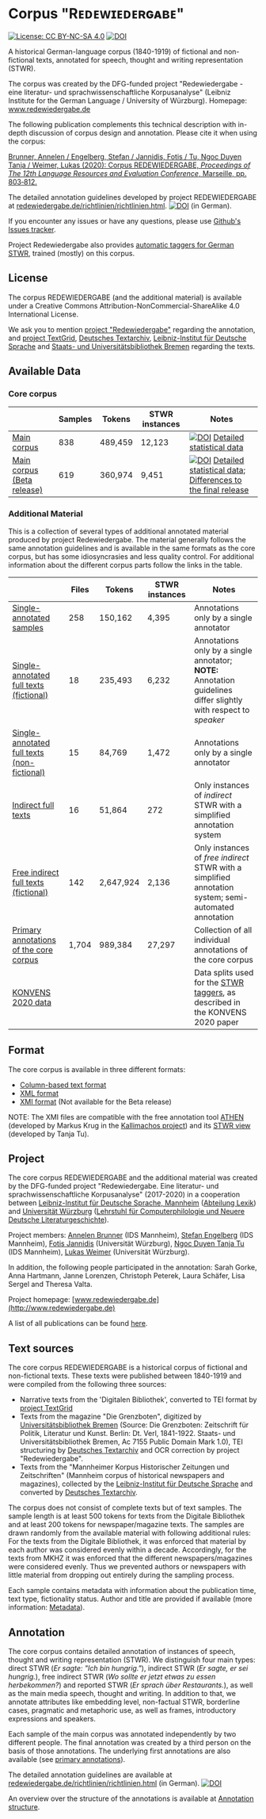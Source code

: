 

# Corpus "Rᴇᴅᴇᴡɪᴇᴅᴇʀɢᴀʙᴇ" 


 [![License: CC BY-NC-SA 4.0](https://img.shields.io/badge/License-CC%20BY--NC--SA%204.0-lightgrey.svg)](https://creativecommons.org/licenses/by-nc-sa/4.0/)
 [![DOI](https://zenodo.org/badge/DOI/10.5281/zenodo.3739239.svg)](https://doi.org/10.5281/zenodo.3739239)

A historical German-language corpus (1840-1919) of fictional and non-fictional texts, annotated for speech, thought and writing representation (STWR). 

The corpus was created by the DFG-funded project "Redewiedergabe - eine literatur- und sprachwissenschaftliche Korpusanalyse" (Leibniz Institute for the German Language / University of Würzburg). Homepage: www.redewiedergabe.de

The following publication complements this technical description with in-depth discussion of corpus design and annotation. Please cite it when using the corpus: 

[Brunner, Annelen / Engelberg, Stefan / Jannidis, Fotis / Tu, Ngoc Duyen Tanja / Weimer, Lukas (2020): Corpus REDEWIEDERGABE, *Proceedings of The 12th Language Resources and Evaluation Conference*, Marseille, pp. 803‑812.](https://www.aclweb.org/anthology/2020.lrec-1.100.pdf)

The detailed annotation guidelines developed by project REDEWIEDERGABE at [redewiedergabe.de/richtlinien/richtlinien.html](http://redewiedergabe.de/richtlinien/richtlinien.html). [![DOI](https://zenodo.org/badge/DOI/10.5281/zenodo.2634994.svg)](https://doi.org/10.5281/zenodo.2634994) (in German).

If you encounter any issues or have any questions, please use [Github's Issues tracker](https://github.com/redewiedergabe/corpus/issues).

Project Redewiedergabe also provides [automatic taggers for German STWR](https://github.com/redewiedergabe/tagger), trained (mostly) on this corpus.

## License

The corpus REDEWIEDERGABE (and the additional material) is available under a Creative Commons Attribution-NonCommercial-ShareAlike 4.0 International License.

We ask you to mention [project "Redewiedergabe"](http://www.redewiedergabe.de) regarding the annotation, and [project TextGrid](https://textgrid.de/digitale-bibliothek), [Deutsches Textarchiv](http://www.deutschestextarchiv.de), [Leibniz-Institut für Deutsche Sprache](http://www1.ids-mannheim.de) and [Staats- und Universitätsbibliothek Bremen](http://brema.suub.uni-bremen.de) regarding the texts.

## Available Data
### Core corpus

|                            | Samples | Tokens  | STWR instances | Notes                                                   |
|----------------------------|---------|---------|----------------|---------------------------------------------------------|
| [Main corpus](data/main)                | 838     | 489,459 | 12,123         | [![DOI](https://zenodo.org/badge/DOI/10.5281/zenodo.3739239.svg)](https://doi.org/10.5281/zenodo.3739239) [Detailed statistical data](resources/docs/main_release_statistics.md)                                                      |
| [Main corpus (Beta release)](data/beta-release) | 619     | 360,974 | 9,451          |   [![DOI](https://zenodo.org/badge/DOI/10.5281/zenodo.2635192.svg)](https://doi.org/10.5281/zenodo.2635192)  [Detailed statistical data](resources/docs/beta_release_statistics.md); [Differences to the final release](resources/docs/differences-main-beta.md)|

### Additional Material
This is a collection of several types of additional annotated material produced by project Redewiedergabe. The material generally follows the same annotation guidelines and is available in the same formats as the core corpus, but has some idiosyncrasies and less quality control. For additional information about the different corpus parts follow the links in the table.    

|                            | Files | Tokens  | STWR instances | Notes                                                   |
|----------------------------|---------|---------|----------------|---------------------------------------------------------|
| [Single-annotated samples](resources/docs/single_annotated_samples.md) |  258    | 150,162 | 4,395          |  Annotations only by a single annotator 
| [Single-annotated full texts (fictional)](resources/docs/full_texts.md) |   18   | 235,493|   6,232        |  Annotations only by a single annotator; **NOTE:** Annotation guidelines differ slightly with respect to *speaker*   
| [Single-annotated full texts (non-fictional)](resources/docs/full_texts.md) |  15    | 84,769 |   1,472        | Annotations only by a single annotator 
| [Indirect full texts](resources/docs/indirect-corpus.md)| 16| 51,864 | 272 | Only instances of *indirect* STWR with a simplified annotation system
| [Free indirect full texts (fictional)](resources/docs/freeindirect-corpus.md) | 142 | 2,647,924 | 2,136 | Only instances of *free indirect* STWR with a simplified annotation system; semi-automated annotation
| [Primary annotations of the core corpus](resources/docs/primary-annotations_main-corpus.md) | 1,704 | 989,384 | 27,297 | Collection of all individual annotations of the core corpus
| [KONVENS 2020 data](resources/docs/data_konvens-paper-2020.md) | | | | Data splits used for the [STWR taggers](https://github.com/redewiedergabe/tagger), as described in the KONVENS 2020 paper 


## Format
The core corpus is available in three different formats:
* [Column-based text format](resources/docs/column_based_text_format.md)
* [XML format](resources/docs/xml_format.md)
* [XMI format](resources/docs/xmi_format.md) (Not available for the Beta release)

NOTE: The XMI files are compatible with the free annotation tool [ATHEN](https://gitlab2.informatik.uni-wuerzburg.de/kallimachos/Athen) (developed by Markus Krug in the [Kallimachos project](http://kallimachos.de)) and its [STWR view](https://gitlab2.informatik.uni-wuerzburg.de/kallimachos/Athen/blob/master/de.uniwue.mk.athen/releng/de.uniwue.mk.athen.docu/STWRView.md) (developed by Tanja Tu).

## Project
The core corpus REDEWIEDERGABE and the additional material was created by the DFG-funded project "Redewiedergabe. Eine literatur- und sprachwissenschaftliche Korpusanalyse" (2017-2020) in a cooperation between [Leibniz-Institut für Deutsche Sprache, Mannheim](http://www1.ids-mannheim.de/lexik/home.html) ([Abteilung Lexik](http://www1.ids-mannheim.de/lexik/home.html)) and [Universität Würzburg](https://www.uni-wuerzburg.de) ([Lehrstuhl für Computerphilologie und Neuere Deutsche Literaturgeschichte](https://www.germanistik.uni-wuerzburg.de/lehrstuehle/computerphilologie)). 

Project members: [Annelen Brunner](http://www1.ids-mannheim.de/lexik/personal/brunner.html) (IDS Mannheim), [Stefan Engelberg](http://www1.ids-mannheim.de/lexik/personal/engelberg.html) (IDS Mannheim), [Fotis Jannidis](http://www.jannidis.de/person.html) (Universität Würzburg), [Ngoc Duyen Tanja Tu](https://perso.ids-mannheim.de/seiten/tu.html) (IDS Mannheim), [Lukas Weimer](https://www.germanistik.uni-wuerzburg.de/lehrstuehle/computerphilologie/mitarbeiter/weimer/) (Universität Würzburg).

In addition, the following people participated in the annotation: Sarah Gorke, Anna Hartmann, Janne Lorenzen, Christoph Peterek, Laura Schäfer, Lisa Sergel and Theresa Valta.

Project homepage: [www.redewiedergabe.de](http://www.redewiedergabe.de)

A list of all publications can be found [here](resources/docs/publications.md).

## Text sources
The core corpus REDEWIEDERGABE is a historical corpus of fictional and non-fictional texts. These texts were published between 1840-1919 and were compiled from the following three sources: 
* Narrative texts from the 'Digitalen Bibliothek', converted to TEI format by [project TextGrid](https://textgrid.de/digitale-bibliothek)
* Texts from the magazine "Die Grenzboten", digitized by [Universitätsbibliothek Bremen](http://brema.suub.uni-bremen.de/grenzboten) (Source: Die Grenzboten: Zeitschrift für Politik, Literatur und Kunst. Berlin: Dt. Verl, 1841-1922. Staats- und Universitätsbibliothek Bremen, Ac 7155 Public Domain Mark 1.0), TEI structuring by [Deutsches Textarchiv](http://www.deutschestextarchiv.de/doku/textquellen#grenzboten) and OCR correction by project "Redewiedergabe".
* Texts from the "Mannheimer Korpus Historischer Zeitungen und Zeitschriften" (Mannheim corpus of historical newspapers and magazines), collected by the [Leibniz-Institut für Deutsche Sprache](https://repos.ids-mannheim.de/mkhz-beschreibung.html) and converted by [Deutsches Textarchiv](http://www.deutschestextarchiv.de/doku/textquellen#mkhz).

The corpus does not consist of complete texts but of text samples. The sample length is at least 500 tokens for texts from the Digitale Bibliothek and at least 200 tokens for newspaper/magazine texts. The samples are drawn randomly from the available material with following additional rules: For the texts from the Digitale Bibliothek, it was enforced that material by each author was considered evenly within a decade. Accordingly, for the texts from MKHZ it was enforced that the different newspapers/magazines were considered evenly. Thus we prevented authors or newspapers with little material from dropping out entirely during the sampling process.
 
Each sample contains metadata with information about the publication time, text type, fictionality status. Author and title are provided if available (more information: [Metadata](resources/docs/metadata.md)).  

## Annotation
The core corpus contains detailed annotation of instances of speech, thought and writing representation (STWR). We distinguish four main types: direct STWR (_Er sagte: "Ich bin hungrig."_), indirect STWR (_Er sagte, er sei hungrig._), free indirect STWR (_Wo sollte er jetzt etwas zu essen herbekommen?_) and reported STWR (_Er sprach über Restaurants._), as well as the main media speech, thought and writing. In addition to that, we annotate attributes like embedding level, non-factual STWR, borderline cases, pragmatic and metaphoric use, as well as frames, introductory expressions and speakers. 

Each sample of the main corpus was annotated independently by two different people. The final annotation was created by a third person on the basis of those annotations. The underlying first annotations are also available (see [primary annotations](resources/docs/primary-annotations_main-corpus.md)).

The detailed annotation guidelines are available at [redewiedergabe.de/richtlinien/richtlinien.html](http://redewiedergabe.de/richtlinien/richtlinien.html) (in German). [![DOI](https://zenodo.org/badge/DOI/10.5281/zenodo.2634994.svg)](https://doi.org/10.5281/zenodo.2634994)

An overview over the structure of the annotations is available at [Annotation structure](resources/docs/annotation_structure.md).
